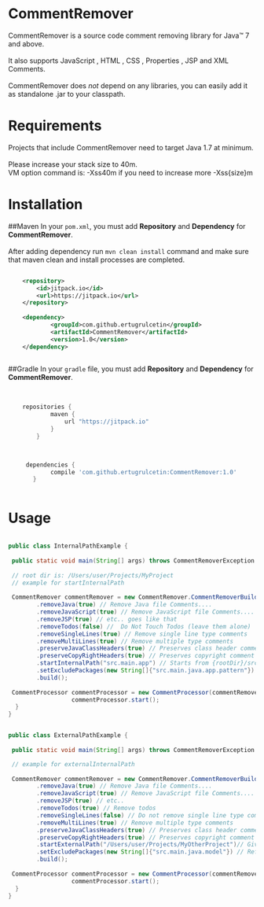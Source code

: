 # CommentRemover

CommentRemover is a source code comment removing library for Java&trade; 7 and above.<br><br>
It also supports JavaScript , HTML , CSS , Properties , JSP and XML Comments.<br><br>
CommentRemover does _not_  depend on any libraries, you can easily add it as standalone .jar to your classpath.


# Requirements

Projects that include CommentRemover need to target Java 1.7 at minimum.<br><br>
Please increase your stack size to 40m.<br>
VM option command is: -Xss40m if you need to increase more -Xss{size}m<br>

# Installation
##Maven
In your `pom.xml`, you must add **Repository** and **Dependency** for **CommentRemover**.<br><br>
After adding dependency run `mvn clean install` command and make sure that maven clean and install processes are completed. 

```xml

	<repository>
	    <id>jitpack.io</id>
	    <url>https://jitpack.io</url>
	</repository>
	
	<dependency>
    	    <groupId>com.github.ertugrulcetin</groupId>
    	    <artifactId>CommentRemover</artifactId>
    	    <version>1.0</version>
    </dependency>
    	
```
##Gradle
In your `gradle` file, you must add **Repository** and **Dependency** for **CommentRemover**.<br><br>

```gradle

    repositories {
    	    maven {
    	        url "https://jitpack.io"
    	    }
    	}    
   
```

```gradle

     dependencies {
	        compile 'com.github.ertugrulcetin:CommentRemover:1.0'
	   }
   
```



# Usage

~~~~~ java

public class InternalPathExample {
    
 public static void main(String[] args) throws CommentRemoverException {
        
 // root dir is: /Users/user/Projects/MyProject
 // example for startInternalPath
    
 CommentRemover commentRemover = new CommentRemover.CommentRemoverBuilder()
        .removeJava(true) // Remove Java file Comments....
        .removeJavaScript(true) // Remove JavaScript file Comments....
        .removeJSP(true) // etc.. goes like that
        .removeTodos(false) //  Do Not Touch Todos (leave them alone)
        .removeSingleLines(true) // Remove single line type comments
        .removeMultiLines(true) // Remove multiple type comments
        .preserveJavaClassHeaders(true) // Preserves class header comment
        .preserveCopyRightHeaders(true) // Preserves copyright comment
        .startInternalPath("src.main.app") // Starts from {rootDir}/src/main/app , leave it empty string when you want to start from root dir
        .setExcludePackages(new String[]{"src.main.java.app.pattern"}) // Refers to {rootDir}/src/main/java/app/pattern and skips this directory
        .build();
        
 CommentProcessor commentProcessor = new CommentProcessor(commentRemover);
                  commentProcessor.start();        
  }
}

~~~~~

~~~~~ java

public class ExternalPathExample {
    
 public static void main(String[] args) throws CommentRemoverException {

 // example for externalInternalPath
    
 CommentRemover commentRemover = new CommentRemover.CommentRemoverBuilder()
        .removeJava(true) // Remove Java file Comments....
        .removeJavaScript(true) // Remove JavaScript file Comments....
        .removeJSP(true) // etc..
        .removeTodos(true) // Remove todos
        .removeSingleLines(false) // Do not remove single line type comments
        .removeMultiLines(true) // Remove multiple type comments
        .preserveJavaClassHeaders(true) // Preserves class header comment
        .preserveCopyRightHeaders(true) // Preserves copyright comment
        .startExternalPath("/Users/user/Projects/MyOtherProject")// Give it full path for external directories
        .setExcludePackages(new String[]{"src.main.java.model"}) // Refers to /Users/user/Projects/MyOtherProject/src/main/java/model and skips this directory.
        .build();
        
 CommentProcessor commentProcessor = new CommentProcessor(commentRemover);
                  commentProcessor.start();        
  }
}

~~~~~



